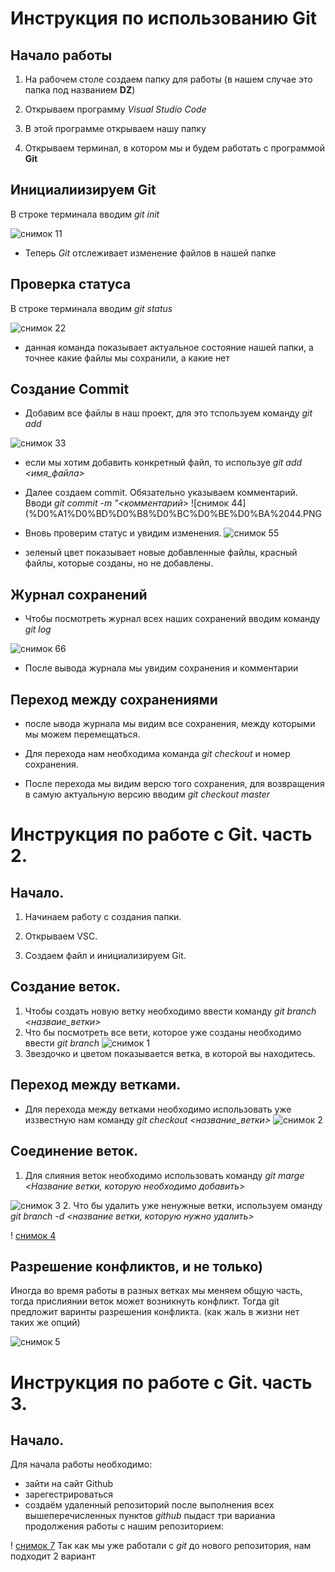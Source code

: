 # Инструкция по использованию Git
## Начало работы
1. На рабочем столе создаем папку для работы (в нашем случае это папка под названием **DZ**)

2. Открываем программу *Visual Studio Code*

3. В этой программе открываем нашу папку

4. Открываем терминал, в котором мы и будем работать с программой **Git**

## Инициалиизируем Git
В строке терминала вводим *git init*

![снимок 11](%D0%A1%D0%BD%D0%B8%D0%BC%D0%BE%D0%BA%2011.PNG)

* Теперь *Git* отслеживает изменение файлов в нашей папке
## Проверка статуса
В строке терминала вводим *git status*

![снимок 22](%D0%A1%D0%BD%D0%B8%D0%BC%D0%BE%D0%BA%2022.PNG)

* данная команда показывает актуальное состояние нашей папки, а точнее какие файлы мы сохранили, а какие нет

## Создание Commit

* Добавим все файлы в наш проект, для это тспользуем команду *git add*

![снимок 33](%D0%A1%D0%BD%D0%B8%D0%BC%D0%BE%D0%BA%2033.PNG)

* если мы хотим добавить конкретный файл, то используе *git add <имя_файла>*

* Далее создаем commit. Обязательно указываем комментарий. Вводи *git commit -m "<комментарий>*
![снимок 44](%D0%A1%D0%BD%D0%B8%D0%BC%D0%BE%D0%BA%2044.PNG
* Вновь проверим статус и увидим изменения.
![снимок 55](%D0%A1%D0%BD%D0%B8%D0%BC%D0%BE%D0%BA%2055.PNG)
* зеленый цвет показывает новые добавленные файлы, красный файлы, которые созданы, но не добавлены.

## Журнал сохранений

* Чтобы посмотреть журнал всех наших сохранений вводим команду *git log*

![снимок 66](%D0%A1%D0%BD%D0%B8%D0%BC%D0%BE%D0%BA%2066.PNG)

* После вывода журнала мы увидим сохранения и комментарии

## Переход между сохранениями
* после ывода журнала мы видим все сохранения, между которыми мы можем перемещаться.
* Для перехода нам необходима команда *git checkout* и номер сохранения.

* После перехода мы видим версю того сохранения, для возвращения в самую актуальную версию вводим *git checkout master*
# Инструкция по работе с Git. часть 2.
## Начало.
1. Начинаем работу с создания папки.

2. Открываем VSC.

3. Создаем файл и инициализируем Git.

## Создание веток.

1. Чтобы создать новую ветку необходимо ввести команду *git branch <назваие_ветки>*
2. Что бы посмотреть все вети, которое уже созданы необходимо ввести *git branch*
![снимок 1](%D0%A1%D0%BD%D0%B8%D0%BC%D0%BE%D0%BA%201.PNG)
3. Звездочко и цветом показывается ветка, в которой вы находитесь.
## Переход между ветками.

* Для перехода между ветками необходимо использовать уже иззвестную нам команду *git checkout <название_ветки>*
![снимок 2](%D0%A1%D0%BD%D0%B8%D0%BC%D0%BE%D0%BA%202.PNG)

## Соединение веток.
1. Для слияния веток необходимо использовать команду *git marge <Название ветки, которую необходимо добавить>*

![снимок 3](%D0%A1%D0%BD%D0%B8%D0%BC%D0%BE%D0%BA%203.PNG)
2. Что бы удалить уже ненужные ветки, используем оманду *git branch -d <название ветки, которую нужно удалить>*

! [снимок 4](%D0%A1%D0%BD%D0%B8%D0%BC%D0%BE%D0%BA%204.PNG)

## Разрешение конфликтов, и не только)

Иногда во время работы в разных ветках мы меняем общую часть, тогда прислиянии веток может возникнуть конфликт. Тогда git предложит варинты разрешения конфликта. (как жаль в жизни нет таких же опций)

![снимок 5](%D0%A1%D0%BD%D0%B8%D0%BC%D0%BE%D0%BA%205.PNG)

# Инструкция по работе с Git. часть 3.
## Начало.
Для начала работы необходимо:
* зайти на сайт Github
* зарегестрироваться
* создаём удаленный репозиторий
после выполнения всех вышеперечисленных пунктов *github* пыдаст три варианиа продолжения работы с нашим репозиторием:

! [снимок 7](%D0%A1%D0%BD%D0%B8%D0%BC%D0%BE%D0%BA%207.PNG)
Так как мы уже работали с *git* до нового репозитория, нам подходит 2 вариант
